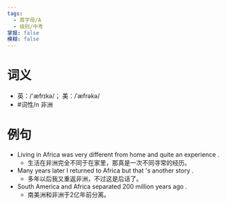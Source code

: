 ```yaml
---
tags:
  - 首字母/A
  - 级别/中考
掌握: false
模糊: false
---
```

# 词义
- 英：/'æfrɪkə/； 美：/ˈæfrəkə/
- #词性/n  非洲
# 例句
- Living in Africa was very different from home and quite an experience .
	- 生活在非洲完全不同于在家里，那真是一次不同寻常的经历。
- Many years later I returned to Africa but that 's another story .
	- 多年以后我又重返非洲，不过这是后话了。
- South America and Africa separated 200 million years ago .
	- 南美洲和非洲于2亿年前分离。
